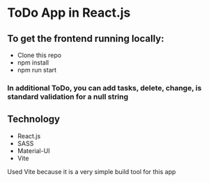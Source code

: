 <h1>ToDo App in React.js</h1>

<h2>To get the frontend running locally:</h2>

- Clone this repo
- npm install
- npm run start

<h3>In additional ToDo, you can add tasks, delete, change, is standard validation for a null string</h3>

<h2>Technology</h2>

- React.js
- SASS
- Material-UI
- Vite

Used Vite because it is a very simple build tool for this app
